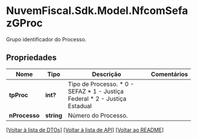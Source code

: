 # NuvemFiscal.Sdk.Model.NfcomSefazGProc
Grupo identificador do Processo.

## Propriedades

Nome | Tipo | Descrição | Comentários
------------ | ------------- | ------------- | -------------
**tpProc** | **int?** | Tipo de Processo.  * 0 - SEFAZ  * 1 - Justiça Federal  * 2 - Justiça Estadual | 
**nProcesso** | **string** | Número do Processo. | 

[[Voltar à lista de DTOs]](../README.md#documentation-for-models) [[Voltar à lista de API]](../README.md#documentation-for-api-endpoints) [[Voltar ao README]](../README.md)

